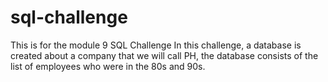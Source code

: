 # sql-challenge
This is for the module 9 SQL Challenge
In this challenge, a database is created about a company that we will call PH, the database consists of the list of employees who were in the 80s and 90s.
